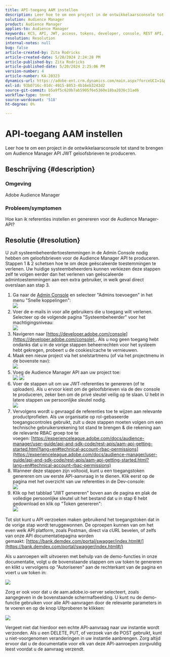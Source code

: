 ```yaml
---
title: API-toegang AAM instellen
description: Leer hoe te om een project in de ontwikkelaarsconsole tot stand te brengen om Audience Manager API JWT geloofsbrieven te produceren.
solution: Audience Manager
product: Audience Manager
applies-to: Audience Manager
keywords: KCS, API, JWT, access, tokens, developer, console, REST API, REST
resolution: Resolution
internal-notes: null
bug: false
article-created-by: Zita Rodricks
article-created-date: 5/20/2024 2:24:28 PM
article-published-by: Zita Rodricks
article-published-date: 5/20/2024 2:25:06 PM
version-number: 4
article-number: KA-20323
dynamics-url: https://adobe-ent.crm.dynamics.com/main.aspx?forceUCI=1&pagetype=entityrecord&etn=knowledgearticle&id=16de6aa6-b416-ef11-9f8a-6045bd026dc7
exl-id: 93b0716c-01dc-4915-8853-4b16eb3243d2
source-git-commit: b5a9f5c620b7ab5905f6e5360e18ba2036c31ad6
workflow-type: tm+mt
source-wordcount: '518'
ht-degree: 0%

---
```


# API-toegang AAM instellen


Leer hoe te om een project in de ontwikkelaarsconsole tot stand te brengen om Audience Manager API JWT geloofsbrieven te produceren.

## Beschrijving {#description}


### Omgeving

Adobe Audience Manager

### Probleem/symptomen

Hoe kan ik referenties instellen en genereren voor de Audience Manager-API?


## Resolutie {#resolution}


U zult systeembeheerdertoestemmingen in de Admin Console nodig hebben om geloofsbrieven voor de Audience Manager API te produceren. Stappen 1 &amp; 2 schetsen hoe te om deze geëscaleerde toestemmingen te verlenen. Uw huidige systeembeheerders kunnen verkiezen deze stappen zelf te volgen eerder dan het verlenen van geëscaleerde admintoestemmingen aan een extra gebruiker, in welk geval direct overslaan aan stap 3.

1. Ga naar de [Admin Console](https://adminconsole.adobe.com/) en selecteer &quot;Admins toevoegen&quot; in het menu &quot;Snelle koppelingen&quot;:<br>    ![](assets/27c759f0-4418-ed11-b83e-0022480868ff.png)
2. Voer de e-mails in voor alle gebruikers die u toegang wilt verlenen. Selecteer op de volgende pagina &quot;Systeembeheerder&quot; voor het machtigingsniveau:<br>    ![](assets/4eaf764b-4518-ed11-b83e-0022480868ff.png)
3. Navigeren naar [https://developer.adobe.com/console](https://developer.adobe.com/console) . Als u nog geen toegang hebt ondanks dat u in de vorige stappen beheerrechten voor het systeem hebt gekregen, probeert u de cookies/cache te vernieuwen.
4. Maak een nieuw project via het snelstartmenu (of via het projectmenu in de bovenste nav):<br>    ![](assets/363a9d79-1418-ed11-b83e-0022480868ff.png)
5. Voeg de Audience Manager API aan uw project toe:<br>    ![](assets/a06e1ebd-1418-ed11-b83e-0022480868ff.png)
   ![](assets/26768505-1518-ed11-b83e-0022480868ff.png)
6. Voer de stappen uit om uw JWT-referenties te genereren (of te uploaden). Als u ervoor kiest om de geloofsbrieven via de dev console te produceren, zeker ben om de privé sleutel veilig op te slaan. U hebt in latere stappen uw persoonlijke sleutel nodig.<br>    ![](assets/d7e73a64-1518-ed11-b83e-0022480868ff.png)
7. Vervolgens wordt u gevraagd de referenties toe te wijzen aan relevante productprofielen. Als uw organisatie op rol-gebaseerde toegangscontroles gebruikt, zult u deze stappen moeten volgen om een technische gebruikersrekening tot stand te brengen &amp; die rekening aan de relevante RBAC groep toe te voegen: [https://experienceleague.adobe.com/docs/audience-manager/user-guide/api-and-sdk-code/rest-apis/aam-api-getting-started.html?lang=en#technical-account-rbac-permissions](https://experienceleague.adobe.com/docs/audience-manager/user-guide/api-and-sdk-code/rest-apis/aam-api-getting-started.html?lang=en#technical-account-rbac-permissions)
8. Wanneer deze stappen zijn voltooid, kunt u een toegangstoken genereren om uw eerste API-aanvraag in te dienen. Klik eerst op de pagina met het overzicht van uw referenties in de Dev-console:<br>    ![](assets/f9ef434b-ef22-ed11-b83e-0022480868ff.png)
9. Klik op het tabblad &quot;JWT genereren&quot; boven aan de pagina en plak de volledige persoonlijke sleutel uit het bestand dat u in stap 6 hebt gedownload en klik op &quot;Token genereren&quot;:<br>    ![](assets/54d65c8d-ef22-ed11-b83e-0022480868ff.png)


Tot slot kunt u API verzoeken maken gebruikend het toegangstoken dat in de vorige stap wordt teruggewonnen. De oproepen kunnen van om het even welk API platform, zoals Postman, direct via cURL bevelen, of zelfs van onze API documentatiepagina worden gemaakt: [https://bank.demdex.com/portal/swagger/index.html#/](https://bank.demdex.com/portal/swagger/index.html#/)

Als u aanroepen wilt uitvoeren met behulp van de demo-functies in onze documentatie, volgt u de bovenstaande stappen om uw token te genereren en klikt u vervolgens op &quot;Autoriseren&quot; aan de rechterkant van de pagina en voert u uw token in:

![](assets/ba540b4f-f022-ed11-b83e-0022480868ff.png)

Zorg er ook voor dat u de aam.adobe.io-server selecteert, zoals aangegeven in de bovenstaande schermafbeelding. U kunt nu de demo-functie gebruiken voor alle API-aanvragen door de relevante parameters in te voeren en op de knop Uitproberen te klikken:

![](assets/0ef8197f-f022-ed11-b83e-0022480868ff.png)

Vergeet niet dat hierdoor een echte API-aanvraag naar uw instantie wordt verzonden. Als u een DELETE, PUT, of verzoek van de POST gebruikt, kunt u niet-voorgenomen veranderingen in uw instantie aanbrengen. Zorg altijd ervoor dat u de documentatie voor elk van deze API-aanroepen zorgvuldig leest voordat u de aanvraag verzendt.
